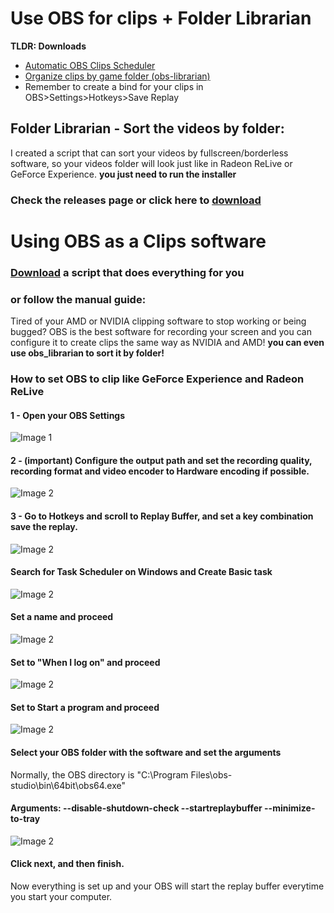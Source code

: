 # Use OBS for clips + Folder Librarian

**TLDR: Downloads**
- [Automatic OBS Clips Scheduler](https://github.com/fobdev/obs-librarian/releases/download/stable/-obs_scheduler.exe)
- [Organize clips by game folder (obs-librarian)](https://github.com/fobdev/obs-librarian/releases/download/stable/-obs_librarian.zip)
- Remember to create a bind for your clips in OBS>Settings>Hotkeys>Save Replay

## Folder Librarian - Sort the videos by folder:
I created a script that can sort your videos by fullscreen/borderless software, so your videos folder will look just like in Radeon ReLive or GeForce Experience.
**you just need to run the installer**

### Check the releases page or click here to [download](https://github.com/fobdev/obs-librarian/releases/download/stable/-obs_librarian.zip) 

# Using OBS as a Clips software
### [Download](https://github.com/fobdev/obs-librarian/releases/download/stable/-obs_scheduler.exe) a script that does everything for you
### or follow the manual guide:

Tired of your AMD or NVIDIA clipping software to stop working or being bugged? OBS is the best software for recording your screen and you can configure it to create clips the same way as NVIDIA and AMD! **you can even use obs_librarian to sort it by folder!**

### How to set OBS to clip like GeForce Experience and Radeon ReLive

#### 1 - Open your OBS Settings
![Image 1](https://raw.githubusercontent.com/fobdev/obs-librarian/refs/heads/main/readme-images/1.png)
#### 2 - (important) Configure the output path and set the recording quality, recording format and video encoder to Hardware encoding if possible.
![Image 2](https://raw.githubusercontent.com/fobdev/obs-librarian/refs/heads/main/readme-images/2.png)
#### 3 - Go to Hotkeys and scroll to Replay Buffer, and set a key combination save the replay.
![Image 2](https://raw.githubusercontent.com/fobdev/obs-librarian/refs/heads/main/readme-images/3.png)
#### Search for Task Scheduler on Windows and Create Basic task
![Image 2](https://raw.githubusercontent.com/fobdev/obs-librarian/refs/heads/main/readme-images/5.png)
#### Set a name and proceed
![Image 2](https://raw.githubusercontent.com/fobdev/obs-librarian/refs/heads/main/readme-images/6.png)
#### Set to "When I log on" and proceed
![Image 2](https://raw.githubusercontent.com/fobdev/obs-librarian/refs/heads/main/readme-images/7.png)
#### Set to Start a program and proceed
![Image 2](https://raw.githubusercontent.com/fobdev/obs-librarian/refs/heads/main/readme-images/8.png)
#### Select your OBS folder with the software and set the arguments
Normally, the OBS directory is "C:\Program Files\obs-studio\bin\64bit\obs64.exe"
#### Arguments: **--disable-shutdown-check --startreplaybuffer --minimize-to-tray**
![Image 2](https://raw.githubusercontent.com/fobdev/obs-librarian/refs/heads/main/readme-images/9.png)
#### Click next, and then finish.
Now everything is set up and your OBS will start the replay buffer everytime you start your computer.














